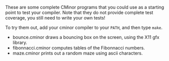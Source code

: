 These are some complete CMinor programs that you could use
as a starting point to test your compiler.  Note that they do
not provide complete test coverage, you still need to write
your own tests!

To try them out, add your cminor compiler to your `PATH`,
and then type `make`.

* bounce.cminor draws a bouncing box on the screen, using the X11 gfx library.
* fibonnacci.cminor computes tables of the Fibonnacci numbers.
* maze.cminor prints out a random maze using ascii characters.



